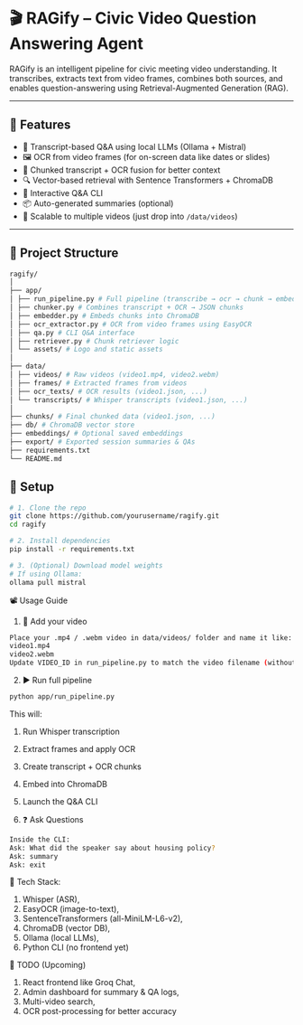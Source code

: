 # 🎬 RAGify – Civic Video Question Answering Agent

RAGify is an intelligent pipeline for civic meeting video understanding. It transcribes, extracts text from video frames, combines both sources, and enables question-answering using Retrieval-Augmented Generation (RAG).

---

## 🚀 Features

- 🧠 Transcript-based Q&A using local LLMs (Ollama + Mistral)
- 🖼️ OCR from video frames (for on-screen data like dates or slides)
- 🧩 Chunked transcript + OCR fusion for better context
- 🔍 Vector-based retrieval with Sentence Transformers + ChromaDB
- 💬 Interactive Q&A CLI
- 📦 Auto-generated summaries (optional)
- 🔄 Scalable to multiple videos (just drop into `/data/videos`)

---

## 📁 Project Structure
```bash
ragify/
│
├── app/
│ ├── run_pipeline.py # Full pipeline (transcribe → ocr → chunk → embed → QA)
│ ├── chunker.py # Combines transcript + OCR → JSON chunks
│ ├── embedder.py # Embeds chunks into ChromaDB
│ ├── ocr_extractor.py # OCR from video frames using EasyOCR
│ ├── qa.py # CLI Q&A interface
│ ├── retriever.py # Chunk retriever logic
│ └── assets/ # Logo and static assets
│
├── data/
│ ├── videos/ # Raw videos (video1.mp4, video2.webm)
│ ├── frames/ # Extracted frames from videos
│ ├── ocr_texts/ # OCR results (video1.json, ...)
│ └── transcripts/ # Whisper transcripts (video1.json, ...)
│
├── chunks/ # Final chunked data (video1.json, ...)
├── db/ # ChromaDB vector store
├── embeddings/ # Optional saved embeddings
├── export/ # Exported session summaries & QAs
├── requirements.txt
└── README.md

```
## 🔧 Setup
```bash
# 1. Clone the repo
git clone https://github.com/yourusername/ragify.git
cd ragify

# 2. Install dependencies
pip install -r requirements.txt

# 3. (Optional) Download model weights
# If using Ollama:
ollama pull mistral
```
📽️ Usage Guide
1. 📁 Add your video
```bash
Place your .mp4 / .webm video in data/videos/ folder and name it like:
video1.mp4
video2.webm
Update VIDEO_ID in run_pipeline.py to match the video filename (without extension).
```
2. ▶️ Run full pipeline
```bash
python app/run_pipeline.py
```
This will:
1. Run Whisper transcription
2. Extract frames and apply OCR
3. Create transcript + OCR chunks
4. Embed into ChromaDB
5. Launch the Q&A CLI

6. ❓ Ask Questions
```bash
Inside the CLI:
Ask: What did the speaker say about housing policy?
Ask: summary
Ask: exit
```
🧠 Tech Stack:

1. Whisper (ASR),
2. EasyOCR (image-to-text),
3. SentenceTransformers (all-MiniLM-L6-v2),
4. ChromaDB (vector DB),
5. Ollama (local LLMs),
6. Python CLI (no frontend yet)

📌 TODO (Upcoming)

1. React frontend like Groq Chat,
2. Admin dashboard for summary & QA logs,
3. Multi-video search,
4. OCR post-processing for better accuracy
